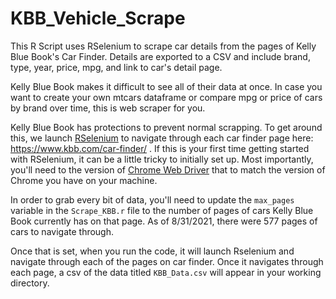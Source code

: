 # KBB_Vehicle_Scrape
This R Script uses RSelenium to scrape car details from the pages of Kelly Blue Book's Car Finder. Details are exported to a CSV and include brand, type, year, price, mpg, and link to car's detail page.

Kelly Blue Book makes it difficult to see all of their data at once. In case you want to create your own mtcars dataframe or compare mpg or price of cars by brand over time, this is web scraper for you. 

Kelly Blue Book has protections to prevent normal scrapping. To get around this, we launch [RSelenium](https://rpubs.com/johndharrison/RSelenium-Basics) to navigate through each car finder page here: https://www.kbb.com/car-finder/ . If this is your first time getting started with RSelenium, it can be a little tricky to initially set up. Most importantly, you'll need to the version of [Chrome Web Driver](https://chromedriver.chromium.org/) that to match the version of Chrome you have on your machine. 

In order to grab every bit of data, you'll need to update the `max_pages` variable in the `Scrape_KBB.r` file to the number of pages of cars Kelly Blue Book currently has on that page. As of 8/31/2021, there were 577 pages of cars to navigate through.

Once that is set, when you run the code, it will launch Rselenium and navigate through each of the pages on car finder. Once it navigates through each page, a csv of the data titled `KBB_Data.csv` will appear in your working directory. 
